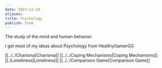 ```yaml
---
date: 2023-12-28
aliases: 
title: Psychology
publish: true
---
```

The study of the mind and human behavior.

I get most of my ideas about Psychology from HealthyGamerGG

[[../../Charisma|Charisma]]
[[../../Coping Mechanisms|Coping Mechanisms]]
[[./Loneliness|Loneliness]]
[[../../Comparison Game|Comparison Game]]
